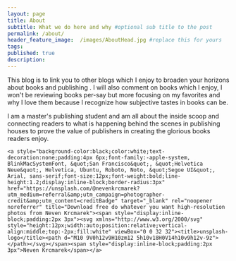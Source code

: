 ```yaml
---
layout: page
title: About
subtitle: What we do here and why #optional sub title to the post
permalink: /about/
header_feature_image:  /images/AboutHead.jpg #replace this for yours
tags:
published: true
description:
---
```


This blog is to link you to other blogs which I enjoy to broaden your horizons about books and publishing . I will also comment on books which I enjoy, I won't be reviewing books per-say but more focusing on my favorites and why I love them because I recognize how subjective tastes in books can be.

I am a master's publishing student and am all about the inside scoop and connecting readers to what is happening behind the scenes in publishing houses to prove the value of publishers in creating the glorious books readers enjoy.

`<a style="background-color:black;color:white;text-decoration:none;padding:4px 6px;font-family:-apple-system, BlinkMacSystemFont, &quot;San Francisco&quot;, &quot;Helvetica Neue&quot;, Helvetica, Ubuntu, Roboto, Noto, &quot;Segoe UI&quot;, Arial, sans-serif;font-size:12px;font-weight:bold;line-height:1.2;display:inline-block;border-radius:3px" href="https://unsplash.com/@nevenkrcmarek?utm_medium=referral&amp;utm_campaign=photographer-credit&amp;utm_content=creditBadge" target="_blank" rel="noopener noreferrer" title="Download free do whatever you want high-resolution photos from Neven Krcmarek"><span style="display:inline-block;padding:2px 3px"><svg xmlns="http://www.w3.org/2000/svg" style="height:12px;width:auto;position:relative;vertical-align:middle;top:-2px;fill:white" viewBox="0 0 32 32"><title>unsplash-logo</title><path d="M10 9V0h12v9H10zm12 5h10v18H0V14h10v9h12v-9z"></path></svg></span><span style="display:inline-block;padding:2px 3px">Neven Krcmarek</span></a>`
